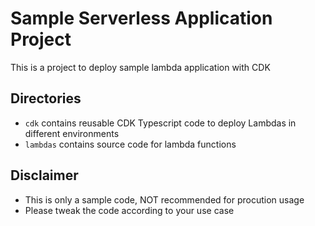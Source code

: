 # Sample Serverless Application Project

This is a project to deploy sample lambda application with CDK

## Directories

* `cdk`   contains reusable CDK Typescript code to deploy Lambdas in different environments
* `lambdas`   contains source code for lambda functions

## Disclaimer

* This is only a sample code, NOT recommended for procution usage
* Please tweak the code according to your use case
